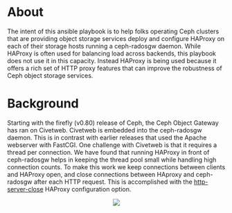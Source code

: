 # About

The intent of this ansible playbook is to help folks operating Ceph clusters
that are providing object storage services deploy and configure HAProxy on
each of their storage hosts running a ceph-radosgw daemon. While HAProxy is
often used for balancing load across backends, this playbook does not use it
in this capacity. Instead HAProxy is being used because it offers a rich set
of HTTP proxy features that can improve the robustness of Ceph object storage
services.


# Background

Starting with the firefly (v0.80) release of Ceph, the Ceph Object Gateway has
ran on Civetweb. Civetweb is embedded into the ceph-radosgw daemon. This is in
contrast with earlier releases that used the Apache webserver with FastCGI. One
challenge with Civetweb is that it requires a thread per connection. We have
found that running HAProxy in front of ceph-radosgw helps in keeping the
thread pool small while handling high connection counts. To make this work we
keep connections between clients and HAProxy open, and close connections between
HAproxy and ceph-radosgw after each HTTP request. This is accomplished with the
[http-server-close](https://cbonte.github.io/haproxy-dconv/1.9/configuration.html#option%20http-server-close) HAProxy configuration option.

<p align="center">
  <img src="https://raw.githubusercontent.com/mmgaggle/ceph-haproxy/master/diagram.png" />
</p>
